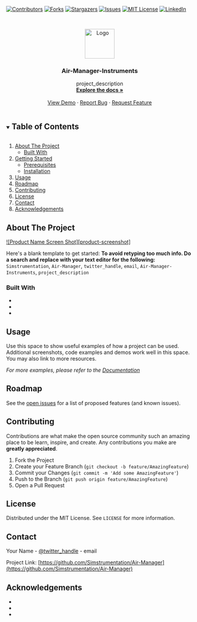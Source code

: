 <!--
*** Thanks for checking out the Best-README-Template. If you have a suggestion
*** that would make this better, please fork the repo and create a pull request
*** or simply open an issue with the tag "enhancement".
*** Thanks again! Now go create something AMAZING! :D
***
***
***
*** To avoid retyping too much info. Do a search and replace for the following:
*** Simstrumentation, Air-Manager, twitter_handle, email, Air-Manager-Instruments, project_description
-->



<!-- PROJECT SHIELDS -->
<!--
*** I'm using markdown "reference style" links for readability.
*** Reference links are enclosed in brackets [ ] instead of parentheses ( ).
*** See the bottom of this document for the declaration of the reference variables
*** for contributors-url, forks-url, etc. This is an optional, concise syntax you may use.
*** https://www.markdownguide.org/basic-syntax/#reference-style-links
-->
[![Contributors][contributors-shield]][contributors-url]
[![Forks][forks-shield]][forks-url]
[![Stargazers][stars-shield]][stars-url]
[![Issues][issues-shield]][issues-url]
[![MIT License][license-shield]][license-url]
[![LinkedIn][linkedin-shield]][linkedin-url]



<!-- PROJECT LOGO -->
<br />
<p align="center">
  <a href="https://github.com/Simstrumentation/Air-Manager">
    <img src="images/logo.png" alt="Logo" width="80" height="80">
  </a>

  <h3 align="center">Air-Manager-Instruments</h3>

  <p align="center">
    project_description
    <br />
    <a href="https://github.com/Simstrumentation/Air-Manager"><strong>Explore the docs »</strong></a>
    <br />
    <br />
    <a href="https://github.com/Simstrumentation/Air-Manager">View Demo</a>
    ·
    <a href="https://github.com/Simstrumentation/Air-Manager/issues">Report Bug</a>
    ·
    <a href="https://github.com/Simstrumentation/Air-Manager/issues">Request Feature</a>
  </p>
</p>



<!-- TABLE OF CONTENTS -->
<details open="open">
  <summary><h2 style="display: inline-block">Table of Contents</h2></summary>
  <ol>
    <li>
      <a href="#about-the-project">About The Project</a>
      <ul>
        <li><a href="#built-with">Built With</a></li>
      </ul>
    </li>
    <li>
      <a href="#getting-started">Getting Started</a>
      <ul>
        <li><a href="#prerequisites">Prerequisites</a></li>
        <li><a href="#installation">Installation</a></li>
      </ul>
    </li>
    <li><a href="#usage">Usage</a></li>
    <li><a href="#roadmap">Roadmap</a></li>
    <li><a href="#contributing">Contributing</a></li>
    <li><a href="#license">License</a></li>
    <li><a href="#contact">Contact</a></li>
    <li><a href="#acknowledgements">Acknowledgements</a></li>
  </ol>
</details>



<!-- ABOUT THE PROJECT -->
## About The Project

[![Product Name Screen Shot][product-screenshot]](https://example.com)

Here's a blank template to get started:
**To avoid retyping too much info. Do a search and replace with your text editor for the following:**
`Simstrumentation`, `Air-Manager`, `twitter_handle`, `email`, `Air-Manager-Instruments`, `project_description`


### Built With

* []()
* []()
* []()







<!-- USAGE EXAMPLES -->
## Usage

Use this space to show useful examples of how a project can be used. Additional screenshots, code examples and demos work well in this space. You may also link to more resources.

_For more examples, please refer to the [Documentation](https://example.com)_



<!-- ROADMAP -->
## Roadmap

See the [open issues](https://github.com/Simstrumentation/Air-Manager/issues) for a list of proposed features (and known issues).



<!-- CONTRIBUTING -->
## Contributing

Contributions are what make the open source community such an amazing place to be learn, inspire, and create. Any contributions you make are **greatly appreciated**.

1. Fork the Project
2. Create your Feature Branch (`git checkout -b feature/AmazingFeature`)
3. Commit your Changes (`git commit -m 'Add some AmazingFeature'`)
4. Push to the Branch (`git push origin feature/AmazingFeature`)
5. Open a Pull Request



<!-- LICENSE -->
## License

Distributed under the MIT License. See `LICENSE` for more information.



<!-- CONTACT -->
## Contact

Your Name - [@twitter_handle](https://twitter.com/twitter_handle) - email

Project Link: [https://github.com/Simstrumentation/Air-Manager](https://github.com/Simstrumentation/Air-Manager)



<!-- ACKNOWLEDGEMENTS -->
## Acknowledgements

* []()
* []()
* []()





<!-- MARKDOWN LINKS & IMAGES -->
<!-- https://www.markdownguide.org/basic-syntax/#reference-style-links -->
[contributors-shield]: https://img.shields.io/github/contributors/Simstrumentation/repo.svg?style=for-the-badge
[contributors-url]: https://github.com/Simstrumentation/Air-Manager/graphs/contributors
[forks-shield]: https://img.shields.io/github/forks/Simstrumentation/repo.svg?style=for-the-badge
[forks-url]: https://github.com/Simstrumentation/Air-Manager/network/members
[stars-shield]: https://img.shields.io/github/stars/Simstrumentation/repo.svg?style=for-the-badge
[stars-url]: https://github.com/Simstrumentation/Air-Manager/stargazers
[issues-shield]: https://img.shields.io/github/issues/Simstrumentation/repo.svg?style=for-the-badge
[issues-url]: https://github.com/Simstrumentation/Air-Manager/issues
[license-shield]: https://img.shields.io/github/license/Simstrumentation/repo.svg?style=for-the-badge
[license-url]: https://github.com/Simstrumentation/Air-Manager/blob/master/LICENSE.txt
[linkedin-shield]: https://img.shields.io/badge/-LinkedIn-black.svg?style=for-the-badge&logo=linkedin&colorB=555
[linkedin-url]: https://linkedin.com/in/Simstrumentation
